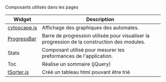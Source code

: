 Composants utilisés dans les pages

Widget | Description
------------ | -------------
[cytoscape.js](http://js.cytoscape.org/) | Affichage des graphiques des automates.
[ProgressBar](http://raphpell.github.io/Widget.ProgressBar/) | Barre de progression utilisée pour visualiser la progression de la construction des modules.
Stats | Composant utilisé pour mesurer les preformances de l'application.
Toc | Réalise un sommaire (jQuery)
[tSorter.js](http://www.terrill.ca/sorting/) | Créé un tableau html pouvant être trié
